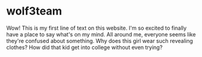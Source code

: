 # wolf3team
Wow! This is my first line of text on this website. I'm so excited to finally have a place to say what's on my mind. All                 around me, everyone seems like they're confused about something. Why does this girl wear such revealing clothes? How did                 that kid get into college without even trying? 
